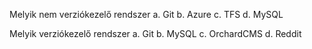 Melyik nem verziókezelő rendszer
a. Git
b. Azure
c. TFS
d. MySQL

Melyik verziókezelő rendszer
a. Git
b. MySQL
c. OrchardCMS
d. Reddit
